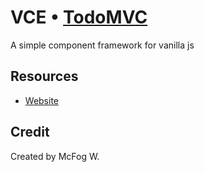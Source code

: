 # VCE • [TodoMVC](http://todomvc.com)

A simple component framework for vanilla js

## Resources

- [Website](https://github.com/mcfog/vce)

## Credit

Created by McFog W.
